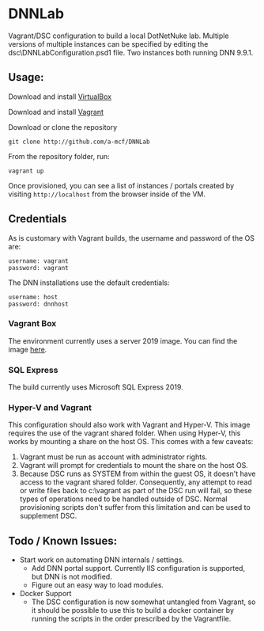 # DNNLab
Vagrant/DSC configuration to build a local DotNetNuke lab. Multiple versions of multiple instances can be specified 
by editing the dsc\DNNLabConfiguration.psd1 file. Two instances both running DNN 9.9.1.

## Usage:
Download and install [VirtualBox](https://www.virtualbox.org/wiki/Downloads)

Download and install [Vagrant](https://www.vagrantup.com/downloads.html)

Download or clone the repository
```
git clone http://github.com/a-mcf/DNNLab
```

From the repository folder, run:
```
vagrant up
```

Once provisioned, you can see a list of instances / portals created by visiting ```http://localhost``` 
from the browser inside of the VM.

## Credentials
As is customary with Vagrant builds, the username and password of the OS are:
```
username: vagrant
password: vagrant
```

The DNN installations use the default credentials:
```
username: host
password: dnnhost
```

### Vagrant Box
The environment currently uses a server 2019 image. You can find the image 
[here](https://app.vagrantup.com/StefanScherer/boxes/windows_2019).

### SQL Express
The build currently uses Microsoft SQL Express 2019.

### Hyper-V and Vagrant
This configuration should also work with Vagrant and Hyper-V. This image requires the 
use of the vagrant shared folder. When using Hyper-V, this works by mounting a share
on the host OS. This comes with a few caveats:
1. Vagrant must be run as account with administrator rights.
2. Vagrant will prompt for credentials to mount the share on the host OS.
3. Because DSC runs as SYSTEM from within the guest OS, it doesn't have access to the
vagrant shared folder. Consequently, any attempt to read or write files back to c:\vagrant as
part of the DSC run will fail, so these types of operations need to be handled outside of DSC.
Normal provisioning scripts don't suffer from this limitation and can be used to supplement DSC.

## Todo / Known Issues:
- Start work on automating DNN internals / settings.
    - Add DNN portal support. Currently IIS configuration is supported, but DNN is not modified.
    - Figure out an easy way to load modules.
- Docker Support
  - The DSC configuration is now somewhat untangled from Vagrant, so it should be possible to use this to build a docker container by running the scripts in the order prescribed by the Vagrantfile.
  